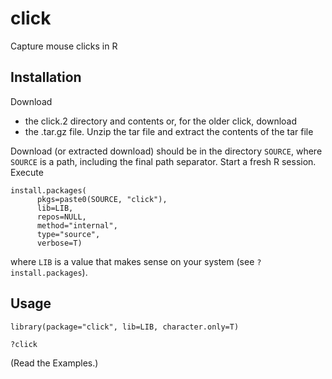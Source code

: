 # click
Capture mouse clicks in R

## Installation

Download

 - the click.2 directory and contents or, for the older click, download
 - the .tar.gz file. Unzip the tar file and extract the contents of the tar file
 
 Download (or extracted download) should be in the directory `SOURCE`, where `SOURCE` is a path, including the final path separator. Start a fresh R session. Execute

    install.packages(
	      pkgs=paste0(SOURCE, "click"),
	      lib=LIB,
	      repos=NULL,
	      method="internal",
	      type="source",
	      verbose=T)
  
where `LIB` is a value that makes sense on your system (see `?install.packages`).

## Usage

    library(package="click", lib=LIB, character.only=T)

    ?click

(Read the Examples.)

